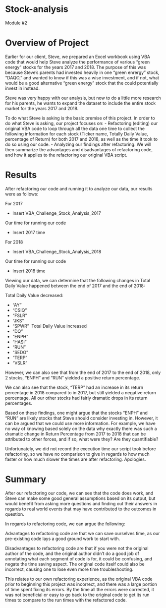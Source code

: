 # Stock-analysis
Module #2 

# Overview of Project

Earlier for our client, Steve, we prepared an Excel workbook using VBA code that would help Steve analyze the performance of various “green energy” stocks for the years 2017 and 2018. The purpose of this was because Steve’s parents had invested heavily in one “green enrergy”  stock, “DAQO,” and wanted to know if this was a wise investment, and if not, what would be a good alternative “green energy” stock that the could potentially invest in instead. 

Steve was very happy with our analysis, but now to do a little more research for his parents, he wants to expand the dataset to include the entire stock market for the years 2017 and 2018. 

To do what Steve is asking is the basic premise of this project. In order to do what Steve is asking, our project focuses on:
	- Refactoring (editing) our original VBA code to loop through all the data one time to collect the following information for 		each stock (Ticker name, Totally Daily Value, percentage of Return) for both 2017 and 2018, as well as the time it took to 		do so using our code. 
	- Analyzing our findings after refactoring. 
We will then summarize the advantages and disadvantages of refactoring code, and how it applies to the refactoring our original VBA script.

# Results

After refactoring our code and running it to analyze our data, our results were as follows:

For 2017 
- Insert VBA_Challenge_Stock_Analysis_2017

Our time for running our code
- Insert 2017 time

For 2018  
- Insert VBA_Challenge_Stock_Analysis_2018

Our time for running our code
- Insert 2018 time

Viewing our data, we can determine that the following changes in Total Daily Value happened between the end of 2017 and the end of 2018:

Total Daily Value decreased: 
- “AY” 
- “CSIQ”
- “FSLR”
- “JKS”
- “SPWR” 
Total Daily Value increased 
- “DQ”
- “ENPH”
- “HASI”
- “RUN”
- “SEDG”
- “TERP”
- “VSLR”


However, we can also see that from the end of 2017 to the end of 2018, only 2  stocks, “ENPH” and “RUN” yielded a positive return percentage. 

We can also see that the stock, “TERP” had an increase in its return percentage in 2018  compared to in 2017, but still yielded a negative return percentage. All our other stocks had fairly dramatic drops in its return percentages. 

Based on these findings, one might argue that the stocks “ENPH” and “RUN” are likely stocks that Steve should consider investing in. However, it can be argued that we could use more information. For example, we have no way of knowing based solely on the data why exactly there was such a dramatic change in Return Percentage from 2017 to 2018 that can be attributed to other forces, and if so, what were they? Are they quantifiable? 

Unfortunately, we did not record the execution time our script took before refactoring, so we have no comparison to give in regards to how much faster or how much slower the times are after refactoring. Apologies. 

# Summary

After our refactoring our code, we can see that the code does work, and Steve can make some good general assumptions based on its output, but would benefit from asking more questions and finding out their answers in regards to real world events that may have contributed to the outcomes in question. 

In regards to refactoring code, we can argue the following:

Advantages to refactoring code are that we can save ourselves time, as our pre-existing code lays a good ground work to start with. 

Disadvantages to refactoring code are that if you were not the original author of the code, and the original author didn’t do a good job of annotating what each segment of code is for, it could be confusing, and negate the time saving aspect. The original code itself could also be incorrect, causing one to lose even more time troubleshooting.

This relates to our own refactoring experience, as the original VBA code prior to beginning this project was incorrect, and there was a large portion of time spent fixing its errors. By the time all the errors were corrected, it was not beneficial or easy to go back to the original code to get its run times to compare to the run times with the refactored code. 
